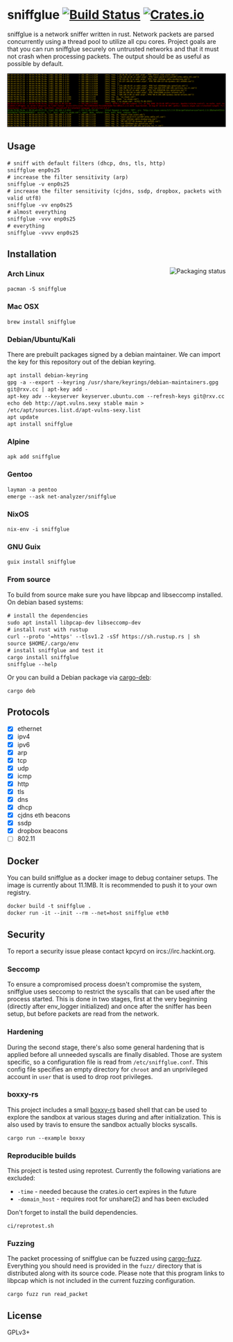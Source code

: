# sniffglue [![Build Status][travis-img]][travis] [![Crates.io][crates-img]][crates]

[travis-img]:   https://travis-ci.org/kpcyrd/sniffglue.svg?branch=master
[travis]:       https://travis-ci.org/kpcyrd/sniffglue
[crates-img]:   https://img.shields.io/crates/v/sniffglue.svg
[crates]:       https://crates.io/crates/sniffglue

sniffglue is a network sniffer written in rust. Network packets are parsed concurrently
using a thread pool to utilize all cpu cores. Project goals are that you can
run sniffglue securely on untrusted networks and that it must not crash
when processing packets. The output should be as useful as possible by default.

![screenshot](docs/screenshot.png)

## Usage

    # sniff with default filters (dhcp, dns, tls, http)
    sniffglue enp0s25
    # increase the filter sensitivity (arp)
    sniffglue -v enp0s25
    # increase the filter sensitivity (cjdns, ssdp, dropbox, packets with valid utf8)
    sniffglue -vv enp0s25
    # almost everything
    sniffglue -vvv enp0s25
    # everything
    sniffglue -vvvv enp0s25

## Installation

<a href="https://repology.org/project/sniffglue/versions"><img align="right" src="https://repology.org/badge/vertical-allrepos/sniffglue.svg" alt="Packaging status"></a>

### Arch Linux

    pacman -S sniffglue

### Mac OSX

    brew install sniffglue

### Debian/Ubuntu/Kali

There are prebuilt packages signed by a debian maintainer. We can import the
key for this repository out of the debian keyring.

    apt install debian-keyring
    gpg -a --export --keyring /usr/share/keyrings/debian-maintainers.gpg git@rxv.cc | apt-key add -
    apt-key adv --keyserver keyserver.ubuntu.com --refresh-keys git@rxv.cc
    echo deb http://apt.vulns.sexy stable main > /etc/apt/sources.list.d/apt-vulns-sexy.list
    apt update
    apt install sniffglue
    
### Alpine

    apk add sniffglue

### Gentoo

    layman -a pentoo
    emerge --ask net-analyzer/sniffglue

### NixOS

    nix-env -i sniffglue

### GNU Guix

    guix install sniffglue

### From source

To build from source make sure you have libpcap and libseccomp installed. On
debian based systems:

    # install the dependencies
    sudo apt install libpcap-dev libseccomp-dev
    # install rust with rustup
    curl --proto '=https' --tlsv1.2 -sSf https://sh.rustup.rs | sh
    source $HOME/.cargo/env
    # install sniffglue and test it
    cargo install sniffglue
    sniffglue --help

Or you can build a Debian package via [cargo-deb](https://github.com/mmstick/cargo-deb):

    cargo deb

## Protocols

- [X] ethernet
- [X] ipv4
- [X] ipv6
- [X] arp
- [X] tcp
- [X] udp
- [X] icmp
- [X] http
- [X] tls
- [X] dns
- [X] dhcp
- [X] cjdns eth beacons
- [X] ssdp
- [X] dropbox beacons
- [ ] 802.11

## Docker

You can build sniffglue as a docker image to debug container setups. The image
is currently about 11.1MB. It is recommended to push it to your own registry.

    docker build -t sniffglue .
    docker run -it --init --rm --net=host sniffglue eth0

## Security

To report a security issue please contact kpcyrd on ircs://irc.hackint.org.

### Seccomp

To ensure a compromised process doesn't compromise the system, sniffglue uses
seccomp to restrict the syscalls that can be used after the process started.
This is done in two stages, first at the very beginning (directly after
env\_logger initialized) and once after the sniffer has been setup, but before
packets are read from the network.

### Hardening

During the second stage, there's also some general hardening that is applied
before all unneeded syscalls are finally disabled. Those are system specific,
so a configuration file is read from `/etc/sniffglue.conf`. This config
file specifies an empty directory for `chroot` and an unprivileged account
in `user` that is used to drop root privileges.

### boxxy-rs

This project includes a small [boxxy-rs] based shell that can be used to
explore the sandbox at various stages during and after initialization. This is
also used by travis to ensure the sandbox actually blocks syscalls.

    cargo run --example boxxy

[boxxy-rs]: https://github.com/kpcyrd/boxxy-rs

### Reproducible builds

This project is tested using reprotest. Currently the following variations are
excluded:

- `-time` - needed because the crates.io cert expires in the future
- `-domain_host` - requires root for unshare(2) and has been excluded

Don't forget to install the build dependencies.

    ci/reprotest.sh

### Fuzzing

The packet processing of sniffglue can be fuzzed using [cargo-fuzz].
Everything you should need is provided in the `fuzz/` directory that is
distributed along with its source code. Please note that this program links
to libpcap which is not included in the current fuzzing configuration.

    cargo fuzz run read_packet

[cargo-fuzz]: https://github.com/rust-fuzz/cargo-fuzz

## License

GPLv3+
